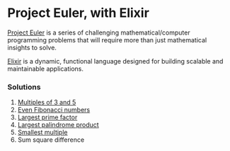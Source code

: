 # Project Euler, with Elixir

[Project Euler](https://projecteuler.net/) is a series of challenging mathematical/computer programming problems that will require more than just mathematical insights to solve.

[Elixir](http://elixir-lang.org/) is a dynamic, functional language designed for building scalable and maintainable applications.

### Solutions

1. [Multiples of 3 and 5](lib/001)
2. [Even Fibonacci numbers](lib/002)
3. [Largest prime factor](lib/003)
4. [Largest palindrome product](lib/004)
5. [Smallest multiple](lib/005)
6. Sum square difference
